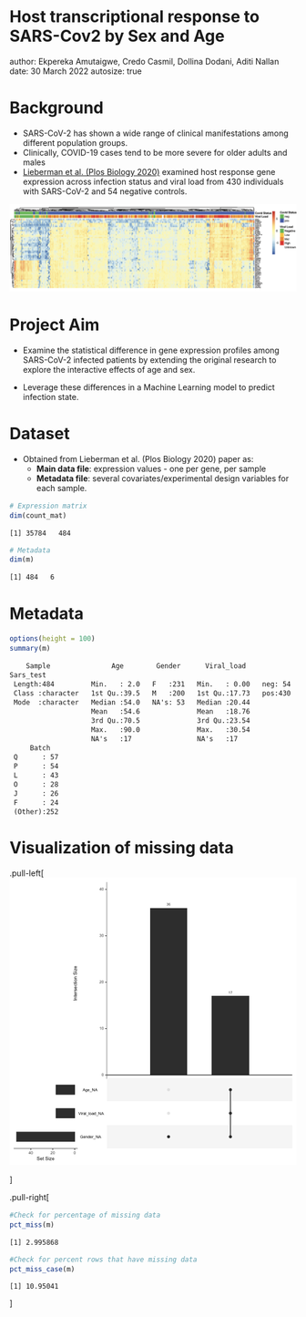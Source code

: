 Host transcriptional response to SARS-Cov2 by Sex and Age
========================================================
author: Ekpereka Amutaigwe, Credo Casmil, Dollina Dodani, Aditi Nallan
date: 30 March 2022
autosize: true

Background
========================================================

- SARS-CoV-2 has shown a wide range of clinical manifestations among different population groups.
- Clinically, COVID-19 cases tend to be more severe for older adults and males
- [Lieberman et al. (Plos Biology 2020)](https://journals.plos.org/plosbiology/article?id=10.1371/journal.pbio.3000849) examined host response gene expression across infection status and viral load from 430 individuals with SARS-CoV-2 and 54 negative controls.

![Figure from Lieberman et al. (Plos Biology 2020) paper](Heatmap_paper.png)

Project Aim
========================================================

- Examine the statistical difference in gene expression profiles among SARS-CoV-2 infected patients by extending the original research to explore the interactive effects of age and sex.

- Leverage these differences in a Machine Learning model to predict infection state.


Dataset
========================================================



- Obtained from Lieberman et al. (Plos Biology 2020) paper as:
  - **Main data file**: expression values - one per gene, per sample
  - **Metadata file**: several covariates/experimental design variables for each sample. 


```r
# Expression matrix
dim(count_mat)
```

```
[1] 35784   484
```

```r
# Metadata
dim(m)
```

```
[1] 484   6
```


Metadata
========================================================


```r
options(height = 100)
summary(m)
```

```
    Sample               Age        Gender      Viral_load    Sars_test
 Length:484         Min.   : 2.0   F   :231   Min.   : 0.00   neg: 54  
 Class :character   1st Qu.:39.5   M   :200   1st Qu.:17.73   pos:430  
 Mode  :character   Median :54.0   NA's: 53   Median :20.44            
                    Mean   :54.6              Mean   :18.76            
                    3rd Qu.:70.5              3rd Qu.:23.54            
                    Max.   :90.0              Max.   :30.54            
                    NA's   :17                NA's   :17               
     Batch    
 Q      : 57  
 P      : 54  
 L      : 43  
 O      : 28  
 J      : 26  
 F      : 24  
 (Other):252  
```


Visualization of missing data
========================================================

.pull-left[
![plot of chunk unnamed-chunk-4](test-figure/unnamed-chunk-4-1.png)

]

.pull-right[

```r
#Check for percentage of missing data
pct_miss(m)
```

```
[1] 2.995868
```

```r
#Check for percent rows that have missing data
pct_miss_case(m)
```

```
[1] 10.95041
```
]
